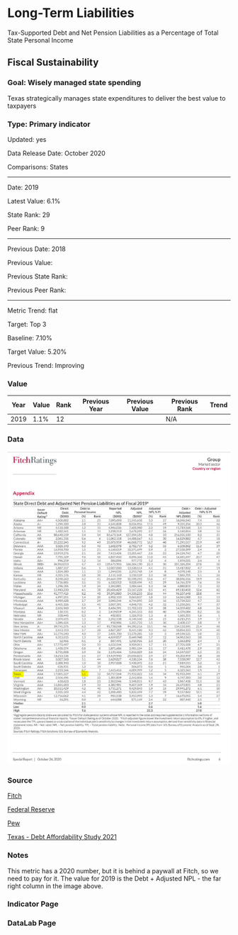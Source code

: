 # Long-Term Liabilities

Tax-Supported Debt and Net Pension Liabilities as a Percentage of Total State Personal Income

## Fiscal Sustainability

### Goal: Wisely managed state spending

Texas strategically manages state expenditures to deliver the best value to taxpayers

### Type: Primary indicator

Updated: yes

Data Release Date: October 2020

Comparisons: States

----

Date: 2019

Latest Value: 6.1%

State Rank: 29

Peer Rank: 9

----

Previous Date: 2018

Previous Value:

Previous State Rank: 

Previous Peer Rank: 

----
Metric Trend: flat

Target: Top 3

Baseline: 7.10%

Target Value: 5.20%

Previous Trend: Improving


### Value

| Year |  Value      | Rank     | Previous Year   | Previous Value | Previous Rank | Trend | 
| ----------- | ----------- | ----------- | ----------- | ----------- | ----------- | -----------|
|   2019      |     1.1%    |      12     |             |             | N/A         |          | 

### Data

![tx](./images/tx_debt.PNG)

### Source

[Fitch](https://www.grsconsulting.com/2020/10/28/fitch-ratings-releases-2020-state-liability-report/)

[Federal Reserve](https://www.federalreserve.gov/releases/z1/dataviz/household_debt/state/map/#year:2019)

[Pew](https://www.pewtrusts.org/en/research-and-analysis/data-visualizations/2019/a-tool-for-better-debt-comparisons)

[Texas - Debt Affordability Study 2021](http://www.brb.texas.gov/pub/bfo/DAS2021.pdf)

### Notes

This metric has a 2020 number, but it is behind a paywall at Fitch, so we need to pay for it. The value for 2019 is the Debt + Adjusted NPL - the far right column in the image above. 


### Indicator Page



### DataLab Page



